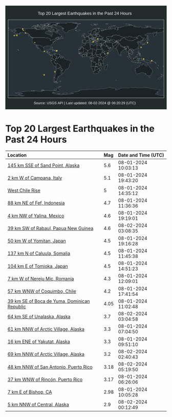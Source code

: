 ![Map](./map.png)

# Top 20 Largest Earthquakes in the Past 24 Hours

| Location | Mag | Date and Time (UTC) |
|:---|:---|:---|
| [145 km SSE of Sand Point, Alaska](https://earthquake.usgs.gov/earthquakes/eventpage/us6000nhbe) | 5.6 | 08-01-2024 10:03:13 |
| [2 km W of Campana, Italy](https://earthquake.usgs.gov/earthquakes/eventpage/us6000nhfg) | 5.1 | 08-01-2024 19:43:20 |
| [West Chile Rise](https://earthquake.usgs.gov/earthquakes/eventpage/us6000nhcw) | 5 | 08-01-2024 14:35:12 |
| [88 km NE of Fef, Indonesia](https://earthquake.usgs.gov/earthquakes/eventpage/us6000nhbq) | 4.7 | 08-01-2024 11:36:36 |
| [4 km NW of Yalina, Mexico](https://earthquake.usgs.gov/earthquakes/eventpage/us6000nhf7) | 4.6 | 08-01-2024 19:19:01 |
| [39 km SW of Rabaul, Papua New Guinea](https://earthquake.usgs.gov/earthquakes/eventpage/us6000nhhr) | 4.6 | 08-02-2024 03:08:35 |
| [50 km W of Yomitan, Japan](https://earthquake.usgs.gov/earthquakes/eventpage/us6000nhfa) | 4.5 | 08-01-2024 19:16:28 |
| [137 km N of Caluula, Somalia](https://earthquake.usgs.gov/earthquakes/eventpage/us6000nhbt) | 4.5 | 08-01-2024 11:45:38 |
| [104 km E of Tomioka, Japan](https://earthquake.usgs.gov/earthquakes/eventpage/us6000nhd1) | 4.5 | 08-01-2024 14:51:23 |
| [7 km W of Nereju Mic, Romania](https://earthquake.usgs.gov/earthquakes/eventpage/us6000nhbu) | 4.3 | 08-01-2024 12:09:01 |
| [57 km WNW of Coquimbo, Chile](https://earthquake.usgs.gov/earthquakes/eventpage/us6000nheg) | 4.2 | 08-01-2024 17:41:54 |
| [39 km SE of Boca de Yuma, Dominican Republic](https://earthquake.usgs.gov/earthquakes/eventpage/pr2024214000) | 4.05 | 08-01-2024 11:02:48 |
| [64 km SE of Unalaska, Alaska](https://earthquake.usgs.gov/earthquakes/eventpage/us6000nhhq) | 3.7 | 08-02-2024 03:04:58 |
| [61 km NNW of Arctic Village, Alaska](https://earthquake.usgs.gov/earthquakes/eventpage/ak0249u179ks) | 3.3 | 08-01-2024 07:04:50 |
| [16 km ENE of Yakutat, Alaska](https://earthquake.usgs.gov/earthquakes/eventpage/ak0249u2o4ga) | 3.3 | 08-01-2024 09:51:10 |
| [69 km NNW of Arctic Village, Alaska](https://earthquake.usgs.gov/earthquakes/eventpage/ak0249vlz5dt) | 3.2 | 08-02-2024 02:40:43 |
| [48 km NNW of San Antonio, Puerto Rico](https://earthquake.usgs.gov/earthquakes/eventpage/pr71456828) | 3.18 | 08-02-2024 05:19:50 |
| [37 km WNW of Rincón, Puerto Rico](https://earthquake.usgs.gov/earthquakes/eventpage/pr71456748) | 3.17 | 08-01-2024 06:26:06 |
| [7 km E of Bishop, CA](https://earthquake.usgs.gov/earthquakes/eventpage/nc75042182) | 2.98 | 08-01-2024 10:05:28 |
| [5 km NNW of Central, Alaska](https://earthquake.usgs.gov/earthquakes/eventpage/ak0249vkmalw) | 2.9 | 08-02-2024 00:12:49 |
